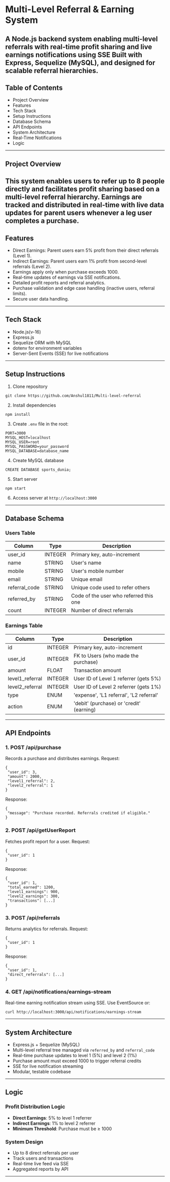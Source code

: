 # Multi-Level Referral & Earning System
A Node.js backend system enabling multi-level referrals with real-time profit sharing and live earnings notifications using SSE Built with Express, Sequelize (MySQL), and designed for scalable referral hierarchies.
---


## Table of Contents
- Project Overview
- Features
- Tech Stack
- Setup Instructions
- Database Schema
- API Endpoints
- System Architecture
- Real-Time Notifications
- Logic
---

## Project Overview
This system enables users to refer up to 8 people directly and facilitates profit sharing
based on a multi-level referral hierarchy. Earnings are tracked and distributed in real-time
with live data updates for parent users whenever a leg user completes a purchase.
 ---


## Features
- Direct Earnings: Parent users earn 5% profit from their direct referrals (Level 1).
- Indirect Earnings: Parent users earn 1% profit from second-level referrals (Level 2).
- Earnings apply only when purchase exceeds 1000.
- Real-time updates of earnings via SSE notifications.
- Detailed profit reports and referral analytics.
- Purchase validation and edge case handling (inactive users, referral limits).
- Secure user data handling.
---


## Tech Stack
- Node.js(v-16)
- Express.js
- Sequelize ORM with MySQL
- dotenv for environment variables
- Server-Sent Events (SSE) for live notifications
---


## Setup Instructions
1. Clone repository
 ```
 git clone https://github.com/Anshul1811/Multi-level-referral
 ```
2. Install dependencies
 ```
 npm install
 ```
3. Create `.env` file in the root:
 ```
 PORT=3000
 MYSQL_HOST=localhost
 MYSQL_USER=root
 MYSQL_PASSWORD=your_password
 MYSQL_DATABASE=database_name
 ```
4. Create MySQL database
 ```
 CREATE DATABASE sports_dunia;
 ```
5. Start server
 ```
 npm start
 ```
6. Access server at `http://localhost:3000`
---


## Database Schema
### Users Table
| Column | Type | Description |
|---------------|----------|----------------------------------------|
| user_id | INTEGER | Primary key, auto-increment |
| name | STRING | User's name |
| mobile | STRING | User's mobile number |
| email | STRING | Unique email |
| referral_code | STRING | Unique code used to refer others |
| referred_by | STRING | Code of the user who referred this one |
| count | INTEGER | Number of direct referrals |


### Earnings Table
| Column | Type | Description |
|-------------------|----------|----------------------------------------------|
| id | INTEGER | Primary key, auto-increment |
| user_id | INTEGER | FK to Users (who made the purchase) |
| amount | FLOAT | Transaction amount |
| level1_referral | INTEGER | User ID of Level 1 referrer (gets 5%) |
| level2_referral | INTEGER | User ID of Level 2 referrer (gets 1%) |
| type | ENUM | 'expense', 'L1 referral', 'L2 referral' |
| action | ENUM | 'debit' (purchase) or 'credit' (earning) |
---


## API Endpoints
### 1. POST /api/purchase
Records a purchase and distributes earnings.
Request:
```
{
 "user_id": 3,
 "amount": 2000,
 "level1_referral": 2,
 "level2_referral": 1
}
```
Response:
```
{
 "message": "Purchase recorded. Referrals credited if eligible."
}
```


### 2. POST /api/getUserReport
Fetches profit report for a user.
Request:
```
{
 "user_id": 1
}
```
Response:
```
{
 "user_id": 1,
 "total_earned": 1200,
 "level1_earnings": 900,
 "level2_earnings": 300,
 "transactions": [...]
}
```


### 3. POST /api/referrals
Returns analytics for referrals.
Request:
```
{
 "user_id": 1
}
```
Response:
```
{
 "user_id": 1,
 "direct_referrals": [...]
}
```


### 4. GET /api/notifications/earnings-stream
Real-time earning notification stream using SSE.
Use EventSource or:
```
curl http://localhost:3000/api/notifications/earnings-stream
```
---


## System Architecture
- Express.js + Sequelize (MySQL)
- Multi-level referral tree managed via `referred_by` and `referral_code`
- Real-time purchase updates to level 1 (5%) and level 2 (1%)
- Purchase amount must exceed 1000 to trigger referral credits
- SSE for live notification streaming
- Modular, testable codebase
---


## Logic
### Profit Distribution Logic
- **Direct Earnings**: 5% to level 1 referrer
- **Indirect Earnings**: 1% to level 2 referrer
- **Minimum Threshold**: Purchase must be ≥ 1000

### System Design
- Up to 8 direct referrals per user
- Track users and transactions
- Real-time live feed via SSE
- Aggregated reports by API
---

